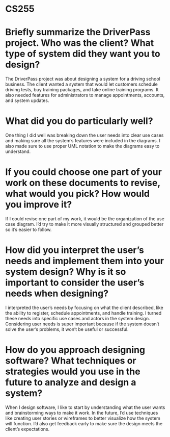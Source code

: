 # CS255

# Briefly summarize the DriverPass project. Who was the client? What type of system did they want you to design?
The DriverPass project was about designing a system for a driving school business. The client wanted a system that would let customers schedule driving tests, buy training packages, and take online training programs. It also needed features for administrators to manage appointments, accounts, and system updates.

# What did you do particularly well?
One thing I did well was breaking down the user needs into clear use cases and making sure all the system’s features were included in the diagrams. I also made sure to use proper UML notation to make the diagrams easy to understand.

# If you could choose one part of your work on these documents to revise, what would you pick? How would you improve it?
If I could revise one part of my work, it would be the organization of the use case diagram. I’d try to make it more visually structured and grouped better so it’s easier to follow.


# How did you interpret the user’s needs and implement them into your system design? Why is it so important to consider the user’s needs when designing?
I interpreted the user’s needs by focusing on what the client described, like the ability to register, schedule appointments, and handle training. I turned these needs into specific use cases and actors in the system design. Considering user needs is super important because if the system doesn’t solve the user’s problems, it won’t be useful or successful.

# How do you approach designing software? What techniques or strategies would you use in the future to analyze and design a system?
When I design software, I like to start by understanding what the user wants and brainstorming ways to make it work. In the future, I’d use techniques like creating user stories or wireframes to better visualize how the system will function. I’d also get feedback early to make sure the design meets the client’s expectations.







